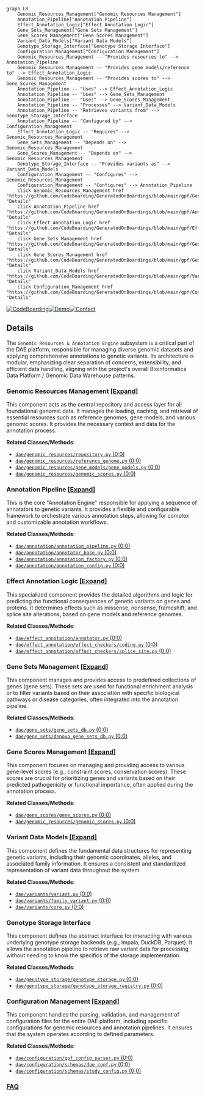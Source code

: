 ```mermaid
graph LR
    Genomic_Resources_Management["Genomic Resources Management"]
    Annotation_Pipeline["Annotation Pipeline"]
    Effect_Annotation_Logic["Effect Annotation Logic"]
    Gene_Sets_Management["Gene Sets Management"]
    Gene_Scores_Management["Gene Scores Management"]
    Variant_Data_Models["Variant Data Models"]
    Genotype_Storage_Interface["Genotype Storage Interface"]
    Configuration_Management["Configuration Management"]
    Genomic_Resources_Management -- "Provides resources to" --> Annotation_Pipeline
    Genomic_Resources_Management -- "Provides gene models/reference to" --> Effect_Annotation_Logic
    Genomic_Resources_Management -- "Provides scores to" --> Gene_Scores_Management
    Annotation_Pipeline -- "Uses" --> Effect_Annotation_Logic
    Annotation_Pipeline -- "Uses" --> Gene_Sets_Management
    Annotation_Pipeline -- "Uses" --> Gene_Scores_Management
    Annotation_Pipeline -- "Processes" --> Variant_Data_Models
    Annotation_Pipeline -- "Retrieves variants from" --> Genotype_Storage_Interface
    Annotation_Pipeline -- "Configured by" --> Configuration_Management
    Effect_Annotation_Logic -- "Requires" --> Genomic_Resources_Management
    Gene_Sets_Management -- "Depends on" --> Genomic_Resources_Management
    Gene_Scores_Management -- "Depends on" --> Genomic_Resources_Management
    Genotype_Storage_Interface -- "Provides variants as" --> Variant_Data_Models
    Configuration_Management -- "Configures" --> Genomic_Resources_Management
    Configuration_Management -- "Configures" --> Annotation_Pipeline
    click Genomic_Resources_Management href "https://github.com/CodeBoarding/GeneratedOnBoardings/blob/main/gpf/Genomic_Resources_Management.md" "Details"
    click Annotation_Pipeline href "https://github.com/CodeBoarding/GeneratedOnBoardings/blob/main/gpf/Annotation_Pipeline.md" "Details"
    click Effect_Annotation_Logic href "https://github.com/CodeBoarding/GeneratedOnBoardings/blob/main/gpf/Effect_Annotation_Logic.md" "Details"
    click Gene_Sets_Management href "https://github.com/CodeBoarding/GeneratedOnBoardings/blob/main/gpf/Gene_Sets_Management.md" "Details"
    click Gene_Scores_Management href "https://github.com/CodeBoarding/GeneratedOnBoardings/blob/main/gpf/Gene_Scores_Management.md" "Details"
    click Variant_Data_Models href "https://github.com/CodeBoarding/GeneratedOnBoardings/blob/main/gpf/Variant_Data_Models.md" "Details"
    click Configuration_Management href "https://github.com/CodeBoarding/GeneratedOnBoardings/blob/main/gpf/Configuration_Management.md" "Details"
```

[![CodeBoarding](https://img.shields.io/badge/Generated%20by-CodeBoarding-9cf?style=flat-square)](https://github.com/CodeBoarding/CodeBoarding)[![Demo](https://img.shields.io/badge/Try%20our-Demo-blue?style=flat-square)](https://www.codeboarding.org/demo)[![Contact](https://img.shields.io/badge/Contact%20us%20-%20contact@codeboarding.org-lightgrey?style=flat-square)](mailto:contact@codeboarding.org)

## Details

The `Genomic Resources & Annotation Engine` subsystem is a critical part of the DAE platform, responsible for managing diverse genomic datasets and applying comprehensive annotations to genetic variants. Its architecture is modular, emphasizing clear separation of concerns, extensibility, and efficient data handling, aligning with the project's overall Bioinformatics Data Platform / Genomic Data Warehouse patterns.

### Genomic Resources Management [[Expand]](./Genomic_Resources_Management.md)
This component acts as the central repository and access layer for all foundational genomic data. It manages the loading, caching, and retrieval of essential resources such as reference genomes, gene models, and various genomic scores. It provides the necessary context and data for the annotation process.


**Related Classes/Methods**:

- <a href="https://github.com/iossifovlab/gpf/dae/dae/genomic_resources/repository.py#L0-L0" target="_blank" rel="noopener noreferrer">`dae/genomic_resources/repository.py` (0:0)</a>
- <a href="https://github.com/iossifovlab/gpf/dae/dae/genomic_resources/reference_genome.py#L0-L0" target="_blank" rel="noopener noreferrer">`dae/genomic_resources/reference_genome.py` (0:0)</a>
- <a href="https://github.com/iossifovlab/gpf/dae/dae/genomic_resources/gene_models/gene_models.py#L0-L0" target="_blank" rel="noopener noreferrer">`dae/genomic_resources/gene_models/gene_models.py` (0:0)</a>
- <a href="https://github.com/iossifovlab/gpf/dae/dae/genomic_resources/genomic_scores.py#L0-L0" target="_blank" rel="noopener noreferrer">`dae/genomic_resources/genomic_scores.py` (0:0)</a>


### Annotation Pipeline [[Expand]](./Annotation_Pipeline.md)
This is the core "Annotation Engine" responsible for applying a sequence of annotators to genetic variants. It provides a flexible and configurable framework to orchestrate various annotation steps, allowing for complex and customizable annotation workflows.


**Related Classes/Methods**:

- <a href="https://github.com/iossifovlab/gpf/dae/dae/annotation/annotation_pipeline.py#L0-L0" target="_blank" rel="noopener noreferrer">`dae/annotation/annotation_pipeline.py` (0:0)</a>
- <a href="https://github.com/iossifovlab/gpf/dae/dae/annotation/annotator_base.py#L0-L0" target="_blank" rel="noopener noreferrer">`dae/annotation/annotator_base.py` (0:0)</a>
- <a href="https://github.com/iossifovlab/gpf/dae/dae/annotation/annotation_factory.py#L0-L0" target="_blank" rel="noopener noreferrer">`dae/annotation/annotation_factory.py` (0:0)</a>
- <a href="https://github.com/iossifovlab/gpf/dae/dae/annotation/annotation_config.py#L0-L0" target="_blank" rel="noopener noreferrer">`dae/annotation/annotation_config.py` (0:0)</a>


### Effect Annotation Logic [[Expand]](./Effect_Annotation_Logic.md)
This specialized component provides the detailed algorithms and logic for predicting the functional consequences of genetic variants on genes and proteins. It determines effects such as missense, nonsense, frameshift, and splice site alterations, based on gene models and reference genomes.


**Related Classes/Methods**:

- <a href="https://github.com/iossifovlab/gpf/dae/dae/effect_annotation/annotator.py#L0-L0" target="_blank" rel="noopener noreferrer">`dae/effect_annotation/annotator.py` (0:0)</a>
- <a href="https://github.com/iossifovlab/gpf/dae/dae/effect_annotation/effect_checkers/coding.py#L0-L0" target="_blank" rel="noopener noreferrer">`dae/effect_annotation/effect_checkers/coding.py` (0:0)</a>
- <a href="https://github.com/iossifovlab/gpf/dae/dae/effect_annotation/effect_checkers/splice_site.py#L0-L0" target="_blank" rel="noopener noreferrer">`dae/effect_annotation/effect_checkers/splice_site.py` (0:0)</a>


### Gene Sets Management [[Expand]](./Gene_Sets_Management.md)
This component manages and provides access to predefined collections of genes (gene sets). These sets are used for functional enrichment analysis or to filter variants based on their association with specific biological pathways or disease categories, often integrated into the annotation pipeline.


**Related Classes/Methods**:

- <a href="https://github.com/iossifovlab/gpf/dae/dae/gene_sets/gene_sets_db.py#L0-L0" target="_blank" rel="noopener noreferrer">`dae/gene_sets/gene_sets_db.py` (0:0)</a>
- <a href="https://github.com/iossifovlab/gpf/dae/dae/gene_sets/denovo_gene_sets_db.py#L0-L0" target="_blank" rel="noopener noreferrer">`dae/gene_sets/denovo_gene_sets_db.py` (0:0)</a>


### Gene Scores Management [[Expand]](./Gene_Scores_Management.md)
This component focuses on managing and providing access to various gene-level scores (e.g., constraint scores, conservation scores). These scores are crucial for prioritizing genes and variants based on their predicted pathogenicity or functional importance, often applied during the annotation process.


**Related Classes/Methods**:

- <a href="https://github.com/iossifovlab/gpf/dae/dae/gene_scores/gene_scores.py#L0-L0" target="_blank" rel="noopener noreferrer">`dae/gene_scores/gene_scores.py` (0:0)</a>
- <a href="https://github.com/iossifovlab/gpf/dae/dae/genomic_resources/genomic_scores.py#L0-L0" target="_blank" rel="noopener noreferrer">`dae/genomic_resources/genomic_scores.py` (0:0)</a>


### Variant Data Models [[Expand]](./Variant_Data_Models.md)
This component defines the fundamental data structures for representing genetic variants, including their genomic coordinates, alleles, and associated family information. It ensures a consistent and standardized representation of variant data throughout the system.


**Related Classes/Methods**:

- <a href="https://github.com/iossifovlab/gpf/dae/dae/variants/variant.py#L0-L0" target="_blank" rel="noopener noreferrer">`dae/variants/variant.py` (0:0)</a>
- <a href="https://github.com/iossifovlab/gpf/dae/dae/variants/family_variant.py#L0-L0" target="_blank" rel="noopener noreferrer">`dae/variants/family_variant.py` (0:0)</a>
- <a href="https://github.com/iossifovlab/gpf/dae/dae/variants/core.py#L0-L0" target="_blank" rel="noopener noreferrer">`dae/variants/core.py` (0:0)</a>


### Genotype Storage Interface
This component defines the abstract interface for interacting with various underlying genotype storage backends (e.g., Impala, DuckDB, Parquet). It allows the annotation pipeline to retrieve raw variant data for processing without needing to know the specifics of the storage implementation.


**Related Classes/Methods**:

- <a href="https://github.com/iossifovlab/gpf/dae/dae/genotype_storage/genotype_storage.py#L0-L0" target="_blank" rel="noopener noreferrer">`dae/genotype_storage/genotype_storage.py` (0:0)</a>
- <a href="https://github.com/iossifovlab/gpf/dae/dae/genotype_storage/genotype_storage_registry.py#L0-L0" target="_blank" rel="noopener noreferrer">`dae/genotype_storage/genotype_storage_registry.py` (0:0)</a>


### Configuration Management [[Expand]](./Configuration_Management.md)
This component handles the parsing, validation, and management of configuration files for the entire DAE platform, including specific configurations for genomic resources and annotation pipelines. It ensures that the system operates according to defined parameters.


**Related Classes/Methods**:

- <a href="https://github.com/iossifovlab/gpf/dae/dae/configuration/gpf_config_parser.py#L0-L0" target="_blank" rel="noopener noreferrer">`dae/configuration/gpf_config_parser.py` (0:0)</a>
- <a href="https://github.com/iossifovlab/gpf/dae/dae/configuration/schemas/dae_conf.py#L0-L0" target="_blank" rel="noopener noreferrer">`dae/configuration/schemas/dae_conf.py` (0:0)</a>
- <a href="https://github.com/iossifovlab/gpf/dae/dae/configuration/schemas/study_config.py#L0-L0" target="_blank" rel="noopener noreferrer">`dae/configuration/schemas/study_config.py` (0:0)</a>




### [FAQ](https://github.com/CodeBoarding/GeneratedOnBoardings/tree/main?tab=readme-ov-file#faq)